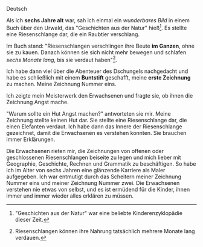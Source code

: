 Deutsch

Als ich **sechs Jahre alt** war, sah ich einmal ein *wunderbares Bild* in einem Buch über den Urwald, das "Geschichten aus der Natur" hieß[^7]. Es stellte eine Riesenschlange dar, die ein Raubtier verschlang.

Im Buch stand: "Riesenschlangen verschlingen ihre Beute **im Ganzen**, ohne sie zu kauen. Danach können sie sich nicht mehr bewegen und schlafen *sechs Monate lang*, bis sie verdaut haben"[^8].

Ich habe dann viel über die Abenteuer des Dschungels nachgedacht und habe es schließlich mit einem **Buntstift** geschafft, meine **erste Zeichnung** zu machen. Meine Zeichnung Nummer eins.

[^7]: "Geschichten aus der Natur" war eine beliebte Kinderenzyklopädie dieser Zeit.
[^8]: Riesenschlangen können ihre Nahrung tatsächlich mehrere Monate lang verdauen.

Ich zeigte mein Meisterwerk den Erwachsenen und fragte sie, ob ihnen die Zeichnung Angst mache.

"Warum sollte ein Hut Angst machen?" antworteten sie mir. Meine Zeichnung stellte keinen Hut dar. Sie stellte eine Riesenschlange dar, die einen Elefanten verdaut. Ich habe dann das Innere der Riesenschlange gezeichnet, damit die Erwachsenen es verstehen konnten. Sie brauchen immer Erklärungen.

Die Erwachsenen rieten mir, die Zeichnungen von offenen oder geschlossenen Riesenschlangen beiseite zu legen und mich lieber mit Geographie, Geschichte, Rechnen und Grammatik zu beschäftigen. So habe ich im Alter von sechs Jahren eine glänzende Karriere als Maler aufgegeben. Ich war entmutigt durch das Scheitern meiner Zeichnung Nummer eins und meiner Zeichnung Nummer zwei. Die Erwachsenen verstehen nie etwas von selbst, und es ist ermüdend für die Kinder, ihnen immer und immer wieder alles erklären zu müssen.
